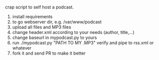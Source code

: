 crap script to self host a podcast.

1. install requirements
2. to go webserver dir, e.g. /var/www/podcast
3. upload all files and MP3 files
4. change header.xml according to your needs (author, title,...)
5. change baseurl in mypodcast.py to yours
6. run ./mypodcast.py "PATH TO MY .MP3" verify and pipe to rss.xml or whatever
7. fork it and send PR to make it better
